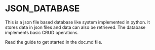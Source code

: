 # JSON_DATABASE
This is a json file based database like system implemented in python. It stores data in json files and data can also be retrieved. The database implements basic CRUD operations.

Read the guide to get started in the doc.md file.